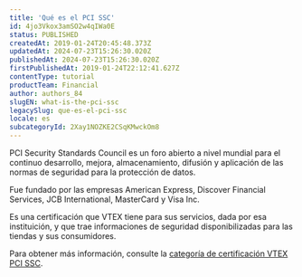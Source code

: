 ```yaml
---
title: 'Qué es el PCI SSC'
id: 4jo3Vkox3amSO2w4qIWa0E
status: PUBLISHED
createdAt: 2019-01-24T20:45:48.373Z
updatedAt: 2024-07-23T15:26:30.020Z
publishedAt: 2024-07-23T15:26:30.020Z
firstPublishedAt: 2019-01-24T22:12:41.627Z
contentType: tutorial
productTeam: Financial
author: authors_84
slugEN: what-is-the-pci-ssc
legacySlug: que-es-el-pci-ssc
locale: es
subcategoryId: 2Xay1NOZKE2CSqKMwckOm8
---
```


PCI Security Standards Council es un foro abierto a nivel mundial para el continuo desarrollo, mejora, almacenamiento, difusión y aplicación de las normas de seguridad para la protección de datos.

Fue fundado por las empresas American Express, Discover Financial Services, JCB International, MasterCard y Visa Inc.

Es una certificación que VTEX tiene para sus servicios, dada por esa instituición, y que trae informaciones de seguridad disponibilizadas para las tiendas y sus consumidores. 

Para obtener más información, consulte la [categoría de certificación VTEX PCI SSC](https://vtex.com/mx-es/compliance/certifications/).

